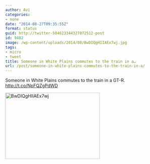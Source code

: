 ```yaml
---
author: Avi
categories:
- none
date: "2014-08-27T09:35:55Z"
format: status
guid: http://twitter-504623344327872512-post
id: 9482
image: /wp-content/uploads/2014/08/BwDIQgHIIAEx7wj.jpg
tags:
- micro
- tweet
title: Someone in White Plains commutes to the train in a…
url: /post/someone-in-white-plains-commutes-to-the-train-in-a/
---
```

Someone in White Plains commutes to the train in a GT-R. http://t.co/NpFQZgPdWD

<img width="300" height="211" src="http://aviflax.com/wp-content/uploads/2014/08/BwDIQgHIIAEx7wj-300x211.jpg" class="attachment-medium" alt="BwDIQgHIIAEx7wj" />